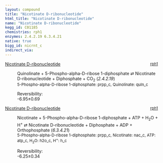 ```yaml
---
layout: compound
title: "Nicotinate D-ribonucleotide"
html_title: "Nicotinate D-ribonucleotide"
name: "Nicotinate D-ribonucleotide"
kegg_id: C01185
chemistries: rph1
enzymes: 2.4.2.19 6.3.4.21
native: true
bigg_id: nicrnt_c
indirect_via: 
---
```

<dl><dt class='rs-product'><a href='/compounds/C01185' class='link-dark' data-bs-toggle='tooltip' data-bs-html='true' data-bs-title='KEGG: C01185'>Nicotinate D-ribonucleotide</a><span style='float: right; max-width: 40%'><a href='/chemistries/rph1' class='link-dark opacity-50' style='font-size: small; word-wrap: anywhere;'>rph1</a></span></dt><dd><p>Quinolinate + 5-Phospho-alpha-D-ribose 1-diphosphate &#8644; Nicotinate D-ribonucleotide + Diphosphate + CO<sub>2</sub> (<i>2.4.2.19</i>)<br /><span style='font-size: small;'><span data-bs-toggle='tooltip' data-bs-html='true' data-bs-title='KEGG: C00119'>5-Phospho-alpha-D-ribose 1-diphosphate</span>: prpp_c, <span data-bs-toggle='tooltip' data-bs-html='true' data-bs-title='KEGG: C03722'>Quinolinate</span>: quln_c</span><br /><div class="reversibility_info">Reversibility: <div class="progress" style="flex-direction: row-reverse;"><div class="progress-bar bg-success" role="progressbar" style="width: 69.51%" aria-valuenow="-6.951118333424472" aria-valuemin="0" aria-valuemax="10"></div><div class="progress-bar bg-warning" role="progressbar" style="width: 6.95%" aria-valuenow="-6.951118333424472" aria-valuemin="0" aria-valuemax="10"></div></div><span>-6.95&plusmn;0.69</span><div class="progress"><div class="progress-bar bg-danger" role="progressbar" style="width: 0%" aria-valuenow="-6.951118333424472" aria-valuemin="0" aria-valuemax="10"></div></div></div></p><dl></dl></dd></dl><dl><dt class='rs-product'><a href='/compounds/C01185' class='link-dark' data-bs-toggle='tooltip' data-bs-html='true' data-bs-title='KEGG: C01185'>Nicotinate D-ribonucleotide</a><span style='float: right; max-width: 40%'><a href='/chemistries/rph1' class='link-dark opacity-50' style='font-size: small; word-wrap: anywhere;'>rph1</a></span></dt><dd><p>Nicotinate + 5-Phospho-alpha-D-ribose 1-diphosphate + ATP + H<sub>2</sub>O + H<sup>+</sup> &#8644; Nicotinate D-ribonucleotide + Diphosphate + ADP + Orthophosphate (<i>6.3.4.21</i>)<br /><span style='font-size: small;'><span data-bs-toggle='tooltip' data-bs-html='true' data-bs-title='KEGG: C00119'>5-Phospho-alpha-D-ribose 1-diphosphate</span>: prpp_c, <span data-bs-toggle='tooltip' data-bs-html='true' data-bs-title='KEGG: C00253'>Nicotinate</span>: nac_c, <span data-bs-toggle='tooltip' data-bs-html='true' data-bs-title='KEGG: C00002'>ATP</span>: atp_c, <span data-bs-toggle='tooltip' data-bs-html='true' data-bs-title='KEGG: C00001'>H<sub>2</sub>O</span>: h2o_c, <span data-bs-toggle='tooltip' data-bs-html='true' data-bs-title='KEGG: C00080'>H<sup>+</sup></span>: h_c</span><br /><div class="reversibility_info">Reversibility: <div class="progress" style="flex-direction: row-reverse;"><div class="progress-bar bg-success" role="progressbar" style="width: 62.46%" aria-valuenow="-6.245626819556737" aria-valuemin="0" aria-valuemax="10"></div><div class="progress-bar bg-warning" role="progressbar" style="width: 3.40%" aria-valuenow="-6.245626819556737" aria-valuemin="0" aria-valuemax="10"></div></div><span>-6.25&plusmn;0.34</span><div class="progress"><div class="progress-bar bg-danger" role="progressbar" style="width: 0%" aria-valuenow="-6.245626819556737" aria-valuemin="0" aria-valuemax="10"></div></div></div></p><dl></dl></dd></dl>